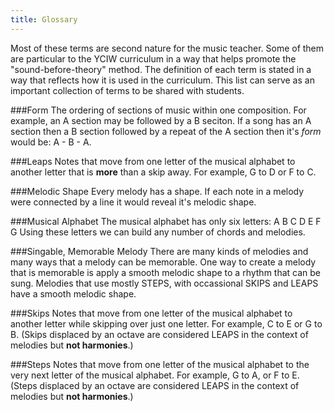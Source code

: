 ```yaml
---
title: Glossary
---
```


Most of these terms are second nature for the music teacher. Some of them are particular to the YCIW curriculum in a way that helps promote the "sound-before-theory" method. The definition of each term is stated in a way that reflects how it is used in the curriculum. This list can serve as an important collection of terms to be shared with students. 


###Form
The ordering of sections of music within one composition. For example, an A section may be followed by a B seciton. If a song has an A section then a B section followed by a repeat of the A section then it's *form* would be: A - B - A.

###Leaps
Notes that move from one letter of the musical alphabet to another letter that is **more** than a skip away. For example, G to D or F to C. 


###Melodic Shape
Every melody has a shape. If each note in a melody were connected by a line it would reveal it's melodic shape. 

###Musical Alphabet
The musical alphabet has only six letters: A B C D E F G  Using these letters we can build any number of chords and melodies. 


###Singable, Memorable Melody
There are many kinds of melodies and many ways that a melody can be memorable. One way to create a melody that is memorable is apply a smooth melodic shape to a rhythm that can be sung. Melodies that use mostly STEPS, with occassional SKIPS and LEAPS have a smooth melodic shape. 


###Skips
Notes that move from one letter of the musical alphabet to another letter while skipping over just one letter. For example, C to E or G to B. (Skips displaced by an octave are considered LEAPS in the context of melodies but **not harmonies**.)


###Steps
Notes that move from one letter of the musical alphabet to the very next letter of the musical alphabet. For example, G to A, or F to E.  (Steps displaced by an octave are considered LEAPS in the context of melodies but **not harmonies**.)




